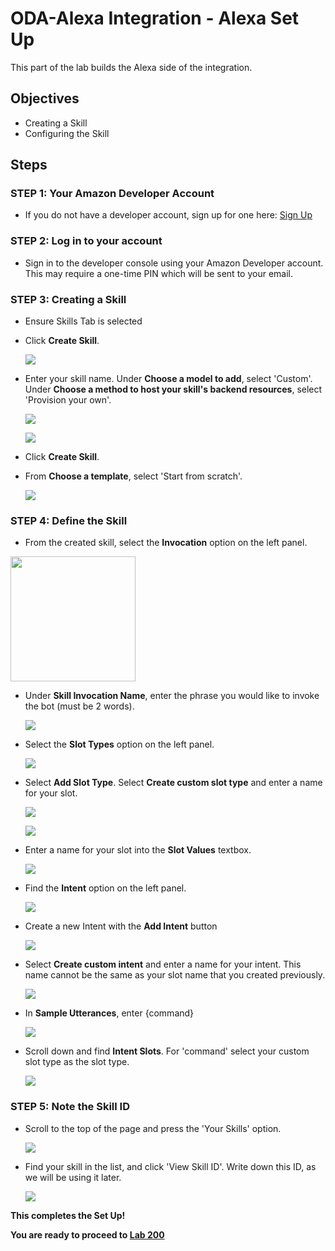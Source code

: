 # ODA-Alexa Integration - Alexa Set Up

This part of the lab builds the Alexa side of the integration.

## Objectives

- Creating a Skill
- Configuring the Skill

## Steps

### **STEP 1**: Your Amazon Developer Account

- If you do not have a developer account, sign up for one here: [Sign Up](https://developer.amazon.com/en-US/alexa/alexa-skills-kit/start)

### **STEP 2**: Log in to your account

- Sign in to the developer console using your Amazon Developer account. This may require a one-time PIN which will be sent to your email. 

### **STEP 3**: Creating a Skill

- Ensure Skills Tab is selected 

- Click **Create Skill**.

  ![](images/100ODA/alexa-create-skill-1.png)

- Enter your skill name. Under **Choose a model to add**, select 'Custom'. Under **Choose a method to host your skill's backend resources**, select 'Provision your own'. 

  ![](images/100ODA/alexa-create-skill-2.png)

  ![](images/100ODA/alexa-create-skill-3.png)

- Click **Create Skill**.

- From **Choose a template**, select 'Start from scratch'.

  ![](images/100ODA/alexa-create-skill-4.png)

### **STEP 4**: Define the Skill

- From the created skill, select the **Invocation** option on the left panel.

<img src="images/100ODA/alexa-setup-skill-1.png" width="200px">

- Under **Skill Invocation Name**, enter the phrase you would like to invoke the bot (must be 2 words).

  ![](images/100ODA/alexa-setup-skill-2.png)

- Select the **Slot Types** option on the left panel. 

  ![](images/100ODA/alexa-setup-skill-3.png)

- Select **Add Slot Type**. Select **Create custom slot type** and enter a name for your slot. 

  ![](images/100ODA/alexa-setup-skill-4.png)

  ![](images/100ODA/alexa-setup-skill-5.png)

- Enter a name for your slot into the **Slot Values** textbox. 

  ![](images/100ODA/alexa-setup-skill-6.png)

- Find the **Intent** option on the left panel.

  ![](images/100ODA/alexa-setup-skill-7.png)

- Create a new Intent with the **Add Intent** button

  ![](images/100ODA/alexa-setup-skill-8.png)

- Select **Create custom intent** and enter a name for your intent. This name cannot be the same as your slot name that you created previously. 

  ![](images/100ODA/alexa-setup-skill-9.png)

- In **Sample Utterances**, enter {command}

  ![](images/100ODA/alexa-setup-skill-10.png)

- Scroll down and find **Intent Slots**. For 'command' select your custom slot type as the slot type. 

  ![](images/100ODA/alexa-setup-skill-11.png)

### **STEP 5**: Note the Skill ID

- Scroll to the top of the page and press the 'Your Skills' option. 

  ![](images/100ODA/alexa-setup-skill-12.png)

- Find your skill in the list, and click 'View Skill ID'. Write down this ID, as we will be using it later. 

  ![](images/100ODA/alexa-setup-skill-13.png)

**This completes the Set Up!**

**You are ready to proceed to [Lab 200](ODA-Alexa-200.md)**

